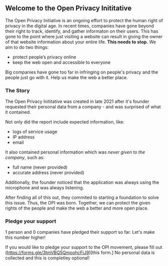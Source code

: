 ## Welcome to the Open Privacy Inititative

The Open Privacy Initiative is an ongoing effort to protect the human right of privacy in the digital age. In recent times, companies have gone beyond their right to track, identify, and gather informaton on their users. This has gone to the point where just visiting a website can result in giving the owner of that website information about your entire life.
**This needs to stop.**
We aim to do two things:
- protect people’s privacy online
- keep the web open and accessible to everyone

Big companies have gone too far in infringing on people's privacy and the people just go with it. Help us make the web a better place.

### The Story

The Open Privacy Inititative was created in late 2021 after it's founder requested their personal data from a company - and was surprised of what it contained.

Not only did the report include expected information, like:
- logs of service usage
- IP address
- email

It also contained personal information which was *never given to the company*, such as:
- full name (never provided)
- accurate address (never provided)

Additionally, the founder noticed that the application was always using the microphone and was always listening.

After finding all of this out, they commited to starting a foundation to solve this issue. 
Thus, the OPI was born.
Together, we can protect the given rights of the people and make the web a better and more open place.

### Pledge your support

1 person and 0 companies have pledged their support so far. Let's make this number higher!

If you would like to pledge your support to the OPI movement, please fill out (https://forms.gle/3tmVBQ5QmoohcFiJ9)[this form.] No personal data is collected and this is completley optional!

